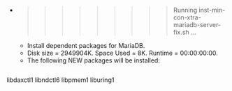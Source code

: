* >>>>>>>>> Running inst-min-con-xtra-mariadb-server-fix.sh ...
  * Install dependent packages for MariaDB.
  * Disk size = 2949904K. Space Used = 8K. Runtime = 00:00:00:00.
  * The following NEW packages will be installed:
  ```bash
libdaxctl1 libndctl6 libpmem1 liburing1
  ```
